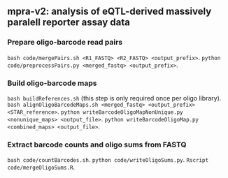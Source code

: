 ## mpra-v2: analysis of eQTL-derived massively paralell reporter assay data

### Prepare oligo-barcode read pairs
`bash code/mergePairs.sh <R1_FASTQ> <R2_FASTQ> <output_prefix>`. 
`python code/preprocessPairs.py <merged_fastq> <output_prefix>`. 

### Build oligo-barcode maps
`bash buildReferences.sh` (this step is only required once per oligo library). 
`bash alignOligoBarcodeMaps.sh <merged_fastq> <output_prefix> <STAR_reference>`. 
`python writeBarcodeOligoMapNonUnique.py <nonunique_maps> <output_file>`. 
`python writeBarcodeOligoMap.py <combined_maps> <output_file>`. 


### Extract barcode counts and oligo sums from FASTQ
`bash code/countBarcodes.sh`. 
`python code/writeOligoSums.py`. 
`Rscript code/mergeOligoSums.R`. 

### 

